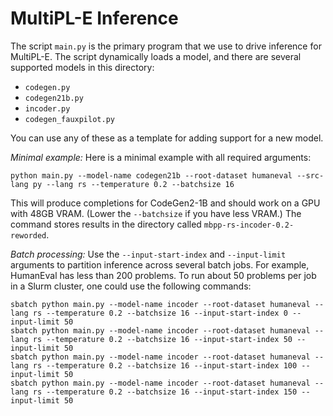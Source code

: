 # MultiPL-E Inference

The script `main.py` is the primary program that we use to drive inference for MultiPL-E. The script dynamically loads a model, and there are several
supported models in this directory:

- `codegen.py`
- `codegen21b.py`
- `incoder.py`
- `codegen_fauxpilot.py`

You can use any of these as a template for adding support for a new model.

*Minimal example:* Here is a minimal example with all required arguments:

```
python main.py --model-name codegen21b --root-dataset humaneval --src-lang py --lang rs --temperature 0.2 --batchsize 16
```

This will produce completions for CodeGen2-1B and should work on a GPU with 48GB
VRAM. (Lower the `--batchsize` if you have less VRAM.) The command stores
results in the directory called `mbpp-rs-incoder-0.2-reworded`.

*Batch processing:* Use the `--input-start-index` and `--input-limit` arguments
to partition inference across several batch jobs. For example, HumanEval
has less than 200 problems. To run about 50 problems per job in a Slurm
cluster, one could use the following commands:

```
sbatch python main.py --model-name incoder --root-dataset humaneval --lang rs --temperature 0.2 --batchsize 16 --input-start-index 0 --input-limit 50
sbatch python main.py --model-name incoder --root-dataset humaneval --lang rs --temperature 0.2 --batchsize 16 --input-start-index 50 --input-limit 50
sbatch python main.py --model-name incoder --root-dataset humaneval --lang rs --temperature 0.2 --batchsize 16 --input-start-index 100 --input-limit 50
sbatch python main.py --model-name incoder --root-dataset humaneval --lang rs --temperature 0.2 --batchsize 16 --input-start-index 150 --input-limit 50
```

